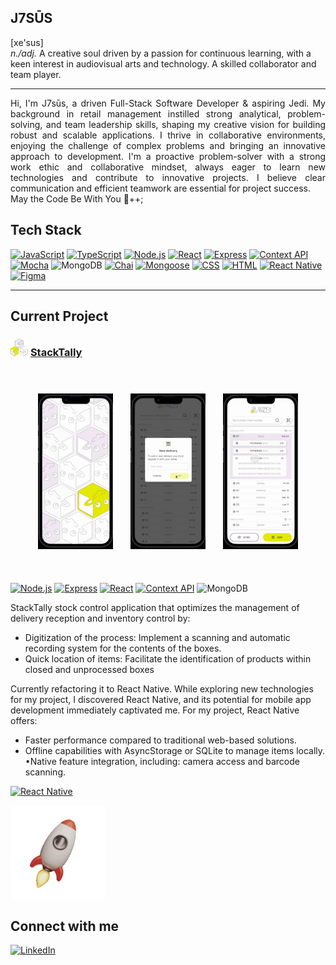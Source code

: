 ## J7SŪS
  [xe'sus]<br>
<i>n./adj.</i> A creative soul driven by a passion for continuous learning, with a keen interest in audiovisual arts and technology. A skilled collaborator and team player.

---

<div style="text-align: justify; font-size: 1em;"> 
Hi, I'm J7sūs, a driven Full-Stack Software Developer & aspiring Jedi. My background in retail management instilled strong analytical, problem-solving, and team leadership skills, shaping my creative vision for building robust and scalable applications. I thrive in collaborative environments, enjoying the challenge of complex problems and bringing an innovative approach to development. I'm a proactive problem-solver with a strong work ethic and collaborative mindset, always eager to learn new technologies and contribute to innovative projects. I believe clear communication and efficient teamwork are essential for project success.<br>
May the Code Be With You 🩶++;
</div>

## Tech Stack
<div>

[![JavaScript](https://img.shields.io/badge/javascript-%23F7DF1E.svg?style=for-the-badge&logo=javascript&logoColor=black)](https://developer.mozilla.org/es/docs/Web/JavaScript)
[![TypeScript](https://img.shields.io/badge/typescript-%23007ACC.svg?style=for-the-badge&logo=typescript&logoColor=white)](https://www.typescriptlang.org/)
[![Node.js](https://img.shields.io/badge/node.js-6DA55F?style=for-the-badge&logo=node.js&logoColor=white)](https://nodejs.org/)
[![React](https://img.shields.io/badge/react-%2320232a.svg?style=for-the-badge&logo=react&logoColor=%2361DAFB)](https://reactjs.org/)
[![Express](https://img.shields.io/badge/express.js-%23404d59.svg?style=for-the-badge&logo=express&logoColor=%2361DAFB)](https://expressjs.com/)
[![Context API](https://img.shields.io/badge/contextapi-%2320232a.svg?style=for-the-badge&logo=react&logoColor=%2361DAFB)](https://reactjs.org/docs/context.html)
[![Mocha](https://img.shields.io/badge/mocha-%23D8B545.svg?style=for-the-badge&logo=mocha&logoColor=white)](https://mochajs.org/)
![MongoDB](https://img.shields.io/badge/MongoDB-%234ea94b.svg?style=for-the-badge&logo=mongodb&logoColor=white)
[![Chai](https://img.shields.io/badge/chai-%23A30000.svg?style=for-the-badge&logo=chai&logoColor=white)](https://www.chaijs.com/)
[![Mongoose](https://img.shields.io/badge/mongoose-%238A4C39.svg?style=for-the-badge&logo=mongoose&logoColor=white)](https://mongoosejs.com/)
[![CSS](https://img.shields.io/badge/css-%231572B6.svg?style=for-the-badge&logo=css3&logoColor=white)](https://developer.mozilla.org/en-US/docs/Web/CSS)
[![HTML](https://img.shields.io/badge/html-%23E34F26.svg?style=for-the-badge&logo=html5&logoColor=white)](https://developer.mozilla.org/en-US/docs/Web/HTML)
[![React Native](https://img.shields.io/badge/react_native-%2361DAFB.svg?style=for-the-badge&logo=react&logoColor=white)](https://reactnative.dev/)
[![Figma](https://img.shields.io/badge/figma-%23F24E1E.svg?style=for-the-badge&logo=figma&logoColor=white)](https://www.figma.com/)

</div>

---
## Current Project

### <img src="assests/StackTally demo-gif/StackTallyLogo.png" height="28" alt="StackTally icon" title="SAtackTally"/> [StackTally](https://github.com/j7sus/StackTally.git)

<div align="center">
<div style="display: flex; gap: 20px; justify-content: space-around; padding: 40px">
  <img src="assests/StackTally demo-gif/StackTallydemo-gif-1-.gif" width="120">
  <img src="assests/StackTally demo-gif/StackTallydemo-gif-2-.gif" width="120">
  <img src="assests/StackTally demo-gif/StackTallydemo-gif-3-.gif" width="120">
</div>
</div>

[![Node.js](https://img.shields.io/badge/node.js-6DA55F?style=for-the-badge&logo=node.js&logoColor=white)](https://nodejs.org/)
[![Express](https://img.shields.io/badge/express.js-%23404d59.svg?style=for-the-badge&logo=express&logoColor=%2361DAFB)](https://expressjs.com/)
[![React](https://img.shields.io/badge/react-%2320232a.svg?style=for-the-badge&logo=react&logoColor=%2361DAFB)](https://reactjs.org/)
[![Context API](https://img.shields.io/badge/contextapi-%2320232a.svg?style=for-the-badge&logo=react&logoColor=%2361DAFB)](https://reactjs.org/docs/context.html)
![MongoDB](https://img.shields.io/badge/MongoDB-%234ea94b.svg?style=for-the-badge&logo=mongodb&logoColor=white)

StackTally stock control application that optimizes the management of delivery reception and inventory control by:
* Digitization of the process: Implement a scanning and automatic recording system for the contents of the boxes.
* Quick location of items: Facilitate the identification of products within closed and unprocessed boxes

Currently refactoring it to React Native. While exploring new technologies for my project, I discovered React Native, and its potential for mobile app development immediately captivated me. For my project, React Native offers:
* Faster performance compared to traditional web-based solutions.
* Offline capabilities with AsyncStorage or SQLite to manage items locally. •Native feature integration, including: camera access and barcode scanning.
  


[![React Native](https://img.shields.io/badge/react_native-%2361DAFB.svg?style=for-the-badge&logo=react&logoColor=white)](https://reactnative.dev/)

<div style="display: flex; width: 100%; max-width: 600px;">
    <img src="assests/StackTally demo-gif/Explore-Space-X-GIF-unscreen.gif" width="30%" style="display: block;" alt="StackTally gif" title="StackTally"/>
</div>


## Connect with me

<div class="linkedin-container">

[![LinkedIn](https://img.shields.io/badge/Connect_on_LinkedIn-blue?style=for-the-badge)](https://www.linkedin.com/in/jes%C3%BAs-contreras-melendez/)

</div>

